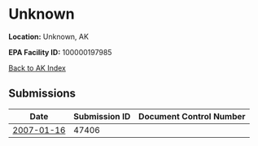 # Unknown

**Location:** Unknown, AK

**EPA Facility ID:** 100000197985

[Back to AK Index](../../index.md)

## Submissions

| Date | Submission ID | Document Control Number |
|------|--------------|-------------------------|
| [2007-01-16](submissions/47406.md) | 47406 |  |
